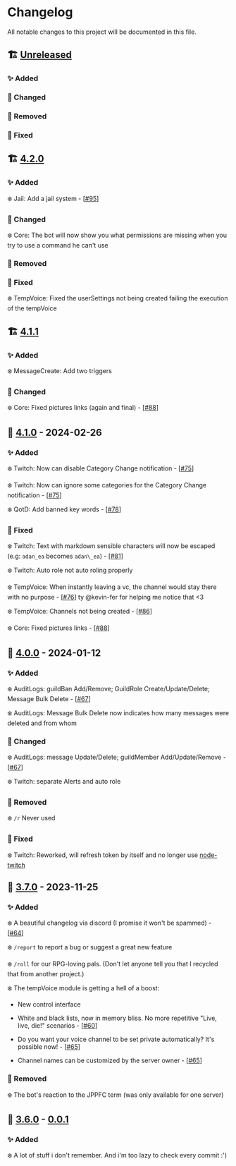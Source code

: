 # Changelog

All notable changes to this project will be documented in this file.

## 🏗️ [Unreleased]

### ✨ Added

### 🧱 Changed

### 🚮 Removed

### 🐛 Fixed

## 🏗️ [4.2.0]

### ✨ Added

❄️ Jail: Add a jail system - [[#95](https://github.com/adroidea/bot/issues/95)]

### 🧱 Changed

❄️ Core: The bot will now show you what permissions are missing when you try to use a command he can't use

### 🚮 Removed

### 🐛 Fixed

❄️ TempVoice: Fixed the userSettings not being created failing the execution of the tempVoice

## 🏗️ [4.1.1]

### ✨ Added

❄️ MessageCreate: Add two triggers

### 🧱 Changed

❄️ Core: Fixed pictures links (again and final) - [[#88](https://github.com/adroidea/bot/issues/88)]

## 🚀 [4.1.0] - 2024-02-26

### ✨ Added

❄️ Twitch: Now can disable Category Change notification - [[#75](https://github.com/adroidea/bot/issues/75)]

❄️ Twitch: Now can ignore some categories for the Category Change notification - [[#75](https://github.com/adroidea/bot/issues/75)]

❄️ QotD: Add banned key words - [[#78](https://github.com/adroidea/bot/issues/78)]

### 🐛 Fixed

❄️ Twitch: Text with markdown sensible characters will now be escaped (e.g: `adan_ea` becomes `adan\_ea`) - [[#81](https://github.com/adroidea/bot/issues/81)]

❄️ Twitch: Auto role not auto roling properly

❄️ TempVoice: When instantly leaving a vc, the channel would stay there with no purpose - [[#76](https://github.com/adroidea/bot/issues/76)] ty @kevin-fer for helping me notice that <3

❄️ TempVoice: Channels not being created - [[#86](https://github.com/adroidea/bot/issues/86)]

❄️ Core: Fixed pictures links - [[#88](https://github.com/adroidea/bot/issues/88)]

## 🚀 [4.0.0] - 2024-01-12

### ✨ Added

❄️ AuditLogs: guildBan Add/Remove; GuildRole Create/Update/Delete; Message Bulk Delete - [[#67](https://github.com/adroidea/bot/issues/67)]

❄️ AuditLogs: Message Bulk Delete now indicates how many messages were deleted and from whom

### 🧱 Changed

❄️ AuditLogs: message Update/Delete; guildMember Add/Update/Remove - [[#67](https://github.com/adroidea/bot/issues/67)]

❄️ Twitch: separate Alerts and auto role

### 🚮 Removed

❄️ `/r` Never used

### 🐛 Fixed
❄️ Twitch: Reworked, will refresh token by itself and no longer use [node-twitch](https://github.com/Plazide/node-twitch)

## 🚀 [3.7.0] - 2023-11-25

### ✨ Added

❄️ A beautiful changelog via discord (I promise it won't be spammed) - [[#64](https://github.com/adroidea/bot/issues/64)]

❄️ `/report` to report a bug or suggest a great new feature

❄️ `/roll` for our RPG-loving pals. (Don't let anyone tell you that I recycled that from another project.)

❄️ The tempVoice module is getting a hell of a boost:

  - New control interface

  - White and black lists, now in memory bliss. No more repetitive "Live, live, die!" scenarios - [[#60](https://github.com/adroidea/bot/issues/60)]

  - Do you want your voice channel to be set private automatically? It's possible now! - [[#65](https://github.com/adroidea/bot/issues/65)]

  - Channel names can be customized by the server owner - [[#65](https://github.com/adroidea/bot/issues/65)]

### 🚮 Removed

❄️ The bot's reaction to the JPPFC term (was only available for one server)

## 🚀 [3.6.0] - [0.0.1]

### ✨ Added

❄️ A lot of stuff i don't remember. And i'm too lazy to check every commit :')

[Unreleased]: https://github.com/adroidea/bot
[4.2.0]: https://github.com/adroidea/bot/releases/tag/v4.2.0
[4.1.1]: https://github.com/adroidea/bot/releases/tag/v4.1.1
[4.1.0]: https://github.com/adroidea/bot/releases/tag/v4.1.0
[4.0.0]: https://github.com/adroidea/bot/releases/tag/v4.0.0
[3.7.0]: https://github.com/adroidea/bot/releases/tag/v3.7.0
[3.6.0]: https://github.com/adroidea/bot/releases/tag/v3.6.0
[0.2.0]: https://github.com/adroidea/bot/releases/tag/v0.2.0
[0.1.1]: https://github.com/adroidea/bot/releases/tag/v0.1.1
[0.1.0]: https://github.com/adroidea/bot/releases/tag/v0.1.0
[0.0.1]: https://github.com/adroidea/bot/releases/tag/v0.0.1
